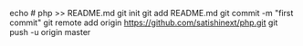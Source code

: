 echo # php >> README.md
git init
git add README.md
git commit -m "first commit"
git remote add origin https://github.com/satishinext/php.git
git push -u origin master
